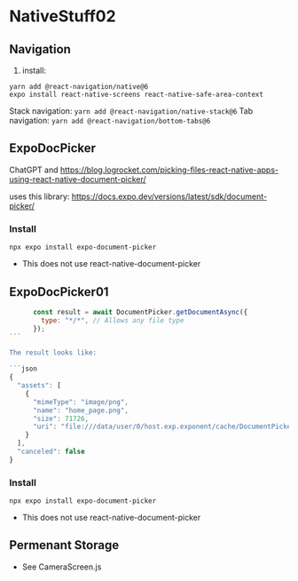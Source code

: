 # NativeStuff02

## Navigation

1. install:

```
yarn add @react-navigation/native@6
expo install react-native-screens react-native-safe-area-context
```

Stack navigation:
`yarn add @react-navigation/native-stack@6`
Tab navigation:
`yarn add @react-navigation/bottom-tabs@6`

## ExpoDocPicker

ChatGPT and https://blog.logrocket.com/picking-files-react-native-apps-using-react-native-document-picker/

uses this library: https://docs.expo.dev/versions/latest/sdk/document-picker/

### Install

`npx expo install expo-document-picker`

- This does not use react-native-document-picker

## ExpoDocPicker01

````js
      const result = await DocumentPicker.getDocumentAsync({
        type: "*/*", // Allows any file type
      });
```

The result looks like:

```json
{
  "assets": [
    {
      "mimeType": "image/png",
      "name": "home_page.png",
      "size": 71726,
      "uri": "file:///data/user/0/host.exp.exponent/cache/DocumentPicker/9e86a9f5-4eb2-4317-9353-5f1b6c75e6f6.png"
    }
  ],
  "canceled": false
}
````

### Install

`npx expo install expo-document-picker`

- This does not use react-native-document-picker

## Permenant Storage

- See CameraScreen.js

